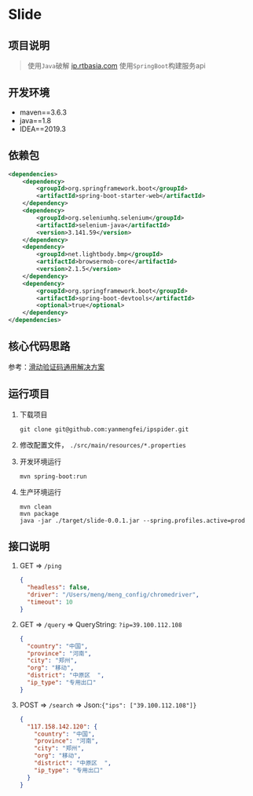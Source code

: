
# Slide

## 项目说明

> 使用`Java`破解 [ip.rtbasia.com](https://ip.rtbasia.com "ip.rtbasia.com")
> 使用`SpringBoot`构建服务api

## 开发环境

- maven==3.6.3
- java==1.8
- IDEA==2019.3

## 依赖包

```xml
<dependencies>
    <dependency>
        <groupId>org.springframework.boot</groupId>
        <artifactId>spring-boot-starter-web</artifactId>
    </dependency>
    <dependency>
        <groupId>org.seleniumhq.selenium</groupId>
        <artifactId>selenium-java</artifactId>
        <version>3.141.59</version>
    </dependency>
    <dependency>
        <groupId>net.lightbody.bmp</groupId>
        <artifactId>browsermob-core</artifactId>
        <version>2.1.5</version>
    </dependency>
    <dependency>
        <groupId>org.springframework.boot</groupId>
        <artifactId>spring-boot-devtools</artifactId>
        <optional>true</optional>
    </dependency>
</dependencies>
```

## 核心代码思路

参考：[滑动验证码通用解决方案](http://blog.itmeng.top/20160102/滑动验证码通用解决方案/)

## 运行项目

1. 下载项目
    ```shell script
    git clone git@github.com:yanmengfei/ipspider.git
    ```

2. 修改配置文件， `./src/main/resources/*.properties`

3. 开发环境运行
    ```shell script
    mvn spring-boot:run
    ```

4. 生产环境运行
    ```shell script
    mvn clean
    mvn package
    java -jar ./target/slide-0.0.1.jar --spring.profiles.active=prod
    ```

## 接口说明

1. GET => `/ping`

   ```json
   {
     "headless": false,
     "driver": "/Users/meng/meng_config/chromedriver",
     "timeout": 10
   }
   ```

2. GET => `/query` => QueryString: `?ip=39.100.112.108`

   ```json
   {
     "country": "中国",
     "province": "河南",
     "city": "郑州",
     "org": "移动",
     "district": "中原区  ",
     "ip_type": "专用出口"
   }
   ```

3. POST => `/search` => Json:`{"ips": ["39.100.112.108"]}`

   ```json
   {
     "117.158.142.120": {
       "country": "中国",
       "province": "河南",
       "city": "郑州",
       "org": "移动",
       "district": "中原区  ",
       "ip_type": "专用出口"
     }
   }
   ```

   